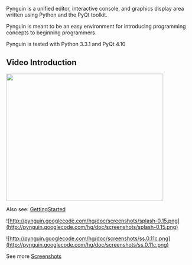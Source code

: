 Pynguin is a unified editor, interactive console, and graphics display area written using Python and the PyQt toolkit.

Pynguin is meant to be an easy environment for introducing programming concepts to beginning programmers.

Pynguin is tested with Python 3.3.1 and PyQt 4.10


## Video Introduction ##

<a href='http://www.youtube.com/watch?feature=player_embedded&v=QdakcUoe25s' target='_blank'><img src='http://img.youtube.com/vi/QdakcUoe25s/0.jpg' width='425' height=344 /></a>

Also see: [GettingStarted](GettingStarted.md)


![http://pynguin.googlecode.com/hg/doc/screenshots/splash-0.15.png](http://pynguin.googlecode.com/hg/doc/screenshots/splash-0.15.png)

![http://pynguin.googlecode.com/hg/doc/screenshots/ss.0.11c.png](http://pynguin.googlecode.com/hg/doc/screenshots/ss.0.11c.png)

See more [Screenshots](Screenshots.md)